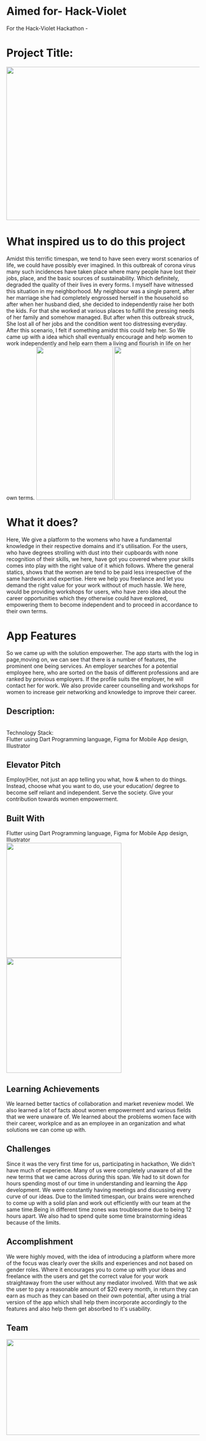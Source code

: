 # Aimed for- Hack-Violet
For the Hack-Violet Hackathon - 

# Project Title:

<p align="center">
<img src="https://github.com/prachi237/Employ-h-er/blob/main/images/Screenshot%20(35).png" width="600" height="400" >
</p>

# What inspired us to do this project

Amidst this terrific timespan, we tend to have seen every worst scenarios of life, we could have possibly ever imagined. In this outbreak of corona virus many such incidences have taken place where many people have lost their jobs, place, and the basic sources of sustainability.
Which definitely, degraded the quality of their lives in every forms. I myself have witnessed this situation in my neighborhood. My neighbour was a single parent, after her marriage she had completely engrossed herself in the household so after when her husband died, she decided to independently raise her both the kids. For that she worked at various places to fulfill the pressing needs of her family and somehow managed. But after when this outbreak struck, She lost all of her jobs and the condition went too distressing everyday. After this scenario, I felt if something amidst this could help her. So We came up with a idea which shall eventually encourage and help women to work independently and help earn them a living and flourish in life on her own terms.
<img src="https://github.com/prachi237/Employ-h-er/blob/main/images/Screenshot%20(35).png" width="200" height="400" >
<img src="https://github.com/prachi237/Employ-h-er/blob/main/images/Screenshot%20(35).png" width="200" height="400" >
# What it does?

Here, We give a platform to the womens who have a fundamental knowledge in their respective domains and it's utilisation. For the users, who have degrees strolling with dust into their cupboards with none recognition of their skills, we here, have got you covered where your skills comes into play with the right value of it which follows. Where the general statics, shows that the women are tend to be paid less irrespective of the same hardwork and expertise. Here we help you freelance and let you demand the right value for your work without of much hassle. We here, would be providing workshops for users, who have zero idea about the career opportunities which they otherwise could have explored, empowering them to become independent and to proceed in accordance to their own terms.

# App Features
So we came up with the solution empowerher. The app starts with the log in page,moving on, we can see that there is a number of features, the prominent one being services. An employer searches for a potential employee here, who are sorted on the basis of different professions and are ranked by previous employers. If the profile suits the employer, he will contact her for work. We also provide career counselling and workshops for women to increase geir networking and knowledge to improve their career.

## Description:
 <br> Technology Stack: 
 <br> Flutter using Dart Programming language, Figma for Mobile App design, Illustrator
 
 ## Elevator Pitch
Employ(H)er, not just an app telling you what, how & when to do things. Instead, choose what you want to do, use your education/ degree to become self reliant and independent. Serve the society. Give your contribution towards women empowerment.

## Built With
Flutter using Dart Programming language, Figma for Mobile App design, Illustrator
<br> <img src="https://github.com/haru-02/Employ-h-er/blob/main/images/sample2_hackviolet.png" width="300" height="300" >
<img src= "https://github.com/haru-02/Employ-h-er/blob/main/images/sample_hackviolet.png" width="300" height="300" >

## Learning Achievements

We learned better tactics of collaboration and market reveniew model. We also learned a lot of facts about women empowerment and various fields that we were unaware of. We learned about the problems women face with their career, workplce and as an employee in an organization  and what solutions we can come up with.

## Challenges

Since it was the very first time for us, participating in hackathon, We didn't have much of experience. Many of us were completely unaware of all the new  terms that we came across during this span. We had to sit down for hours spending most of our time in understanding and learning the App development.  We were constantly having meetings and discussing every curve of our ideas. Due to the limited timespan, our brains were wrenched to come up with a solid plan and work out efficiently with our team at the same time.Being in different time zones was troublesome due to being 12 hours apart. We also had to spend quite some time brainstorming ideas because of the limits.

## Accomplishment

We were highly moved, with the idea of introducing a platform where more of the focus was clearly over the skills and experiences and not based on gender roles. Where it encourages you to come up with your ideas and freelance with the users and get the correct value for your work straightaway from the user without any mediator involved. With that we ask the user to pay a reasonable amount of $20 every month, in return they can earn as much as they can based on their own potential, after using a trial version of the app which shall help them incorporate accordingly to the features and also help them get absorbed to it's usability.

## Team
<img src="https://github.com/haru-02/Employ-h-er/blob/main/images/Screenshot%20(40).png" width="800" height="250" >
